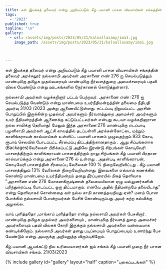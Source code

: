 ```yaml
---
title: கள் இயக்கத் தலைவர் என்று அறியப்படும் கீழ் பவானி பாசன விவசாயிகள் சங்கத்தின் தலைவர் அரச்சலூர் நல்லசாமி அவர்கள் அரசாணை எண் 276 ஐ செயல்படுத்தும் மாண்புமிகு தமிழக முதல்வரையும் மாண்புமிகு நீர்வளத்துறை அமைச்சரையும் பதவி விலக வேண்டும் என்று ஊடகங்களில் நேர்காணல் கொடுத்துள்ளார்.
tags:
  - '2023'
published: true
tagline: "\n"
gallery:
  - url: /assets/img/posts/2023/05/21/kalnallasamy/ima1.jpg
    image_path: /assets/img/posts/2023/05/21/kalnallasamy/ima1.jpg
  


---
```


கள் இயக்கத் தலைவர் என்று அறியப்படும் கீழ் பவானி பாசன விவசாயிகள் சங்கத்தின் தலைவர் அரச்சலூர் நல்லசாமி அவர்கள் அரசாணை எண் 276 ஐ செயல்படுத்தும் மாண்புமிகு தமிழக முதல்வரையும் மாண்புமிகு நீர்வளத்துறை அமைச்சரையும் பதவி விலக வேண்டும் என்று ஊடகங்களில் நேர்காணல் கொடுத்துள்ளார்.

நல்லசாமி அவர்கள் வழக்கறிஞர் பட்டம் பெற்றவர்.
 அரசாணை எண் :276 ஐ செயல்படுத்த வேண்டும் என்று மாண்பமை உயர்நீதிமன்றத்தின் தலைமை நீதிபதி அமர்வு 31/03 /2023 அன்று ஆணையிட்டுள்ளது.
     சட்டப்படி நிறுவப்பட்ட அரசின் பொறுப்பில் இருக்கின்ற முதல்வர் அவர்களும்
 நீர்வளத்துறை அமைச்சர் அவர்களும் உயர் நீதிமன்றத்தின் ஆணைக்கு கட்டுப்பட்டவர்கள் என்பது கூடவா வழக்கறிஞரான நல்ல சாமிக்கு தெரியாது!
 மேலும் இந்த அரசாணை:276 மாண்புமிகு எடப்பாடி பழனிசாமி அவர்கள் ஆட்சி காலத்தில் தடப்பள்ளி அரக்கன்கோட்டை மற்றும் காளிங்கராயன் கால்வாய்கள் உள்ளிட்ட பவானி பாசனம் முழுவதற்கும் 933 கோடி ரூபாய் செலவில் போடப்பட்ட சீரமைப்பு திட்டத்திற்கானதாகும் .
ஆறு சிப்பங்களாக (Backages)வேலைகள் பிரிக்கப்பட்டு அதிலே இரண்டு சிற்பங்கள் கொடிவேரி பாசனத்திற்கும் காளிங்கராயன் பாசனத்திற்கும் நாலு சிற்பங்கள் கீழ் பவானி பிரதான கால்வாய்க்கும் என்று அரசாணை:276 ல் உள்ளது .
அதன்படி காளிங்கராயன், கொடிவேரி பாசனத்தின் சீரமைப்பு வேலைகள் 100 % நிறைவேறிவிட்டது .
கீழ் பவானி பாசனத்திலும் 13% வேலைகள் நிறைவேறியுள்ளது.
 இவைகளை எல்லாம் கணக்கில் கொண்டு மாண்பமை உயர்நீதிமன்றம் தனது தீர்ப்புரையில் மிகத் தெளிவாக "அரசாணை எண் 276 மோகனகிருஷ்ணன் தலைமையிலான ஏழு வல்லுனர்களின் பரிந்துரைப்படி போடப்பட்ட ஒரு திட்டமாகும்.
 எனவே அதில் நீதிமன்றமே தலையிடாது"
 என்று தெளிவாகச் சொன்னதை கள் நல்ல சாமி காணத்தவறியது ஏன்? மனம் போன போக்கில் நல்லசாமி போன்றவர்கள் பேசிக் கொண்டிருப்பது அவர் கற்ற கல்விக்கு அழகல்ல.

வாய் புளித்ததோ ,மாங்காய் புளித்ததோ  என்று நல்லசாமி அவர்கள் பேசுகிறார்.
     மாண்புமிகு தமிழக முதல்வர் அவர்களையும் ,
மாண்புமிகு நீர்வளத் துறை அமைச்சர் அவர்களையும் பதவி விலகக் கோரி இருக்கும் நல்லசாமி அவர்களை வன்மையாக கண்டிக்கிறோம்.
 நல்லசாமி அவர்கள் தனது படிப்பையும் பொறுப்பையும் உணர்ந்து பேச வேண்டும் என்று அவருக்கு அறிவுறுத்த விரும்புகிறோம்.

கீழ் பவானி ஆயக்கட்டு நில உரிமையாளர்கள் ஜம் சங்கம்
கீழ் பவானி முறை நீர் பாசன விவசாயிகள் சங்கம்.
21/03/2023

{% include gallery id="gallery" layout="half" caption="புகைப்படங்கள்" %}